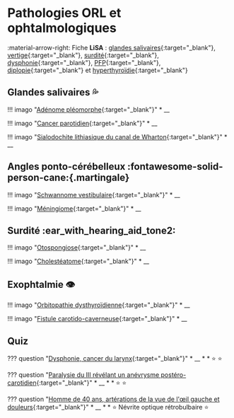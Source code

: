 # Pathologies ORL et ophtalmologiques

:material-arrow-right: Fiche **LiSA** : [glandes salivaires](https://livret.uness.fr/lisa/Pathologie_des_glandes_salivaires){:target="_blank"}, [vertige](https://livret.uness.fr/lisa/Vertige){:target="_blank"}, [surdité](https://livret.uness.fr/lisa/Alt%C3%A9ration_de_la_fonction_auditive){:target="_blank"}, [dysphonie](https://livret.uness.fr/lisa/Trouble_aigu_de_la_parole._Dysphonie){:target="_blank"}, [PFP](https://livret.uness.fr/lisa/Paralysie_faciale){:target="_blank"}, [diplopie](https://livret.uness.fr/lisa/Diplopie){:target="_blank"} et [hyperthyroïdie](https://livret.uness.fr/lisa/Hyperthyro%C3%AFdie){:target="_blank"}


## Glandes salivaires :sweat_drops:

!!! imago "[Adénome pléomorphe](){:target="_blank"}"
    * __

!!! imago "[Cancer parotidien](){:target="_blank"}"
    * __

!!! imago "[Sialodochite lithiasique du canal de Wharton](){:target="_blank"}"
    * __



## Angles ponto-cérébelleux :fontawesome-solid-person-cane:{.martingale}

!!! imago "[Schwannome vestibulaire](){:target="_blank"}"
    * __

!!! imago "[Méningiome](){:target="_blank"}"
    * __


## Surdité :ear_with_hearing_aid_tone2:

!!! imago "[Otospongiose](){:target="_blank"}"
    * __

!!! imago "[Cholestéatome](){:target="_blank"}"
    * __


## Exophtalmie :eye:

!!! imago "[Orbitopathie dysthyroïdienne](){:target="_blank"}"
    * __

!!! imago "[Fistule carotido-caverneuse](){:target="_blank"}"
    * __


## Quiz

??? question "[Dysphonie, cancer du larynx](){:target="_blank"}"
    * __
    * 
    * :star:  :star:

??? question "[Paralysie du III révélant un anévrysme postéro-carotidien](){:target="_blank"}"
    * __
    * 
    * :star:  :star:

??? question "[Homme de 40 ans, artérations de la vue de l'œil gauche et douleurs](https://radiopaedia.org/cases/160621/studies/131362?lang=gb){:target="_blank"}"
    * __
    *
    * :star: Névrite optique rétrobulbaire :star: